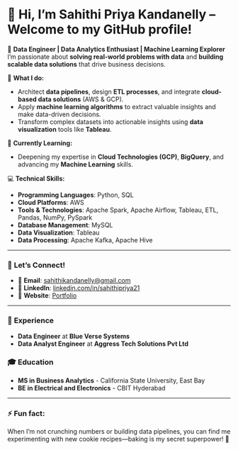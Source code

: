 # 👋 Hi, I’m Sahithi Priya Kandanelly – Welcome to my GitHub profile!

🌟 **Data Engineer | Data Analytics Enthusiast | Machine Learning Explorer**  
I’m passionate about **solving real-world problems with data** and **building scalable data solutions** that drive business decisions.

🚀 **What I do:**
- Architect **data pipelines**, design **ETL processes**, and integrate **cloud-based data solutions** (AWS & GCP).
- Apply **machine learning algorithms** to extract valuable insights and make data-driven decisions.
- Transform complex datasets into actionable insights using **data visualization** tools like **Tableau**.

🌱 **Currently Learning:**  
- Deepening my expertise in **Cloud Technologies (GCP)**, **BigQuery**, and advancing my **Machine Learning** skills.  

💻 **Technical Skills:**  
- **Programming Languages**: Python, SQL  
- **Cloud Platforms**: AWS
- **Tools & Technologies**: Apache Spark, Apache Airflow, Tableau, ETL, Pandas, NumPy, PySpark  
- **Database Management**: MySQL
- **Data Visualization**: Tableau
- **Data Processing**: Apache Kafka, Apache Hive

---

### 💬 **Let’s Connect!**

- 📧 **Email**: [sahithikandanelly@gmail.com](mailto:sahithikandanelly@gmail.com)  
- 💼 **LinkedIn**: [linkedin.com/in/sahithipriya21](https://www.linkedin.com/in/sahithipriya21)  
- 📝 **Website**: [Portfolio]((https://sahithis-portfolio.jimdosite.com/))  

---

### 💼 **Experience**  
- **Data Engineer** at **Blue Verse Systems**  
- **Data Analyst Engineer** at **Aggress Tech Solutions Pvt Ltd**  

### 🎓 **Education**  
- **MS in Business Analytics** - California State University, East Bay  
- **BE in Electrical and Electronics** - CBIT Hyderabad  

---

### ⚡ **Fun fact**:  
When I’m not crunching numbers or building data pipelines, you can find me experimenting with new cookie recipes—baking is my secret superpower! 🍪

<!---
sahithipriya21/sahithipriya21 is a ✨ special ✨ repository because its `README.md` (this file) appears on your GitHub profile.
You can click the Preview link to take a look at your changes.
--->
